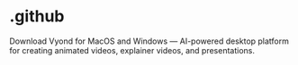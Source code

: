 # .github
Download Vyond for MacOS and Windows — AI-powered desktop platform for creating animated videos, explainer videos, and presentations.
